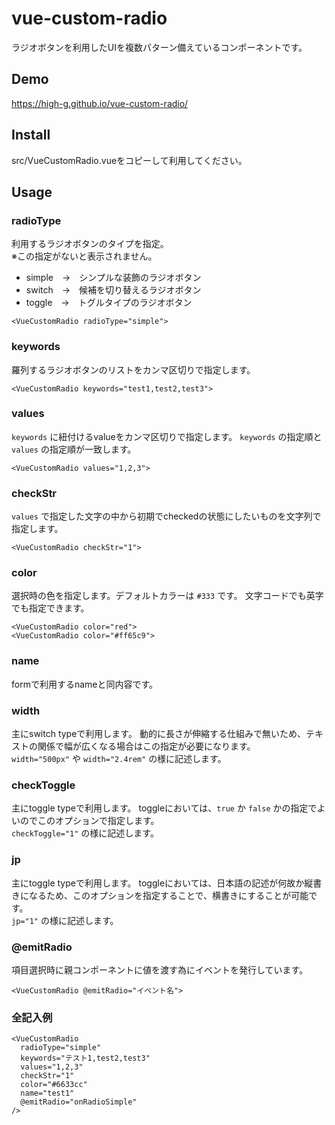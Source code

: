 vue-custom-radio
====
ラジオボタンを利用したUIを複数パターン備えているコンポーネントです。

## Demo
https://high-g.github.io/vue-custom-radio/

## Install
src/VueCustomRadio.vueをコピーして利用してください。


## Usage
### radioType
利用するラジオボタンのタイプを指定。  
※この指定がないと表示されません。
- simple　→　シンプルな装飾のラジオボタン
- switch　→　候補を切り替えるラジオボタン
- toggle　→　トグルタイプのラジオボタン

```
<VueCustomRadio radioType="simple">
```

### keywords
羅列するラジオボタンのリストをカンマ区切りで指定します。

```
<VueCustomRadio keywords="test1,test2,test3">
```

### values
`keywords` に紐付けるvalueをカンマ区切りで指定します。
`keywords` の指定順と `values` の指定順が一致します。

```
<VueCustomRadio values="1,2,3">
```

### checkStr
`values` で指定した文字の中から初期でcheckedの状態にしたいものを文字列で指定します。

```
<VueCustomRadio checkStr="1">
```

### color
選択時の色を指定します。デフォルトカラーは `#333` です。
文字コードでも英字でも指定できます。

```
<VueCustomRadio color="red">
<VueCustomRadio color="#ff65c9">
```

### name
formで利用するnameと同内容です。

### width
主にswitch typeで利用します。
動的に長さが伸縮する仕組みで無いため、テキストの関係で幅が広くなる場合はこの指定が必要になります。  
`width="500px"` や `width="2.4rem"` の様に記述します。


### checkToggle
主にtoggle typeで利用します。
toggleにおいては、`true` か `false` かの指定でよいのでこのオプションで指定します。  
`checkToggle="1"` の様に記述します。


### jp
主にtoggle typeで利用します。
toggleにおいては、日本語の記述が何故か縦書きになるため、このオプションを指定することで、横書きにすることが可能です。  
`jp="1"` の様に記述します。


### @emitRadio
項目選択時に親コンポーネントに値を渡す為にイベントを発行しています。

```
<VueCustomRadio @emitRadio="イベント名">
```

### 全記入例
```
<VueCustomRadio
  radioType="simple"
  keywords="テスト1,test2,test3"
  values="1,2,3"
  checkStr="1"
  color="#6633cc"
  name="test1"
  @emitRadio="onRadioSimple"
/>
```

